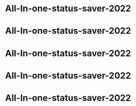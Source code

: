 # All-In-one-status-saver-2022
# All-In-one-status-saver-2022
# All-In-one-status-saver-2022
# All-In-one-status-saver-2022
# All-In-one-status-saver-2022
